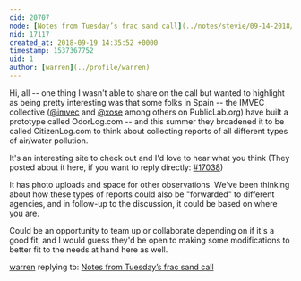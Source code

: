 ```yaml
---
cid: 20707
node: [Notes from Tuesday’s frac sand call](../notes/stevie/09-14-2018/notes-from-tuesday-s-frac-sand-call)
nid: 17117
created_at: 2018-09-19 14:35:52 +0000
timestamp: 1537367752
uid: 1
author: [warren](../profile/warren)
---
```


Hi, all -- one thing I wasn't able to share on the call but wanted to highlight as being pretty interesting was that some folks in Spain -- the IMVEC collective ([@imvec](/profile/imvec) and [@xose](/profile/xose) among others on PublicLab.org) have built a prototype called OdorLog.com -- and this summer they broadened it to be called CitizenLog.com to think about collecting reports of all different types of air/water pollution. 

It's an interesting site to check out and I'd love to hear what you think (They posted about it here, if you want to reply directly: [#17038](/n/17038))

It has photo uploads and space for other observations. We've been thinking about how these types of reports could also be "forwarded" to different agencies, and in follow-up to the discussion, it could be based on where you are. 

Could be an opportunity to team up or collaborate depending on if it's a good fit, and I would guess they'd be open to making some modifications to better fit to the needs at hand here as well. 

[warren](../profile/warren) replying to: [Notes from Tuesday’s frac sand call](../notes/stevie/09-14-2018/notes-from-tuesday-s-frac-sand-call)

